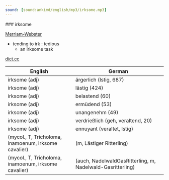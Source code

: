 ```yaml
---
sound: [sound:ankimd/english/mp3/irksome.mp3]
---
```


\### irksome

[Merriam-Webster](https://www.merriam-webster.com/dictionary/irksome)

- tending to irk : tedious
    - an irksome task

[dict.cc](https://www.dict.cc/irksome)

| English        | German       |
| -------------- | ------------ |
| irksome (adj) | ärgerlich (lstig, 687) |
| irksome (adj) | lästig (424) |
| irksome (adj) | belastend (60) |
| irksome (adj) | ermüdend (53) |
| irksome (adj) | unangenehm (49) |
| irksome (adj) | verdrießlich (geh, veraltend, 20) |
| irksome (adj) | ennuyant (veraltet, lstig) |
|  (mycol., T, Tricholoma, inamoenum, irksome cavalier) |  (m, Lästiger Ritterling) |
|  (mycol., T, Tricholoma, inamoenum, irksome cavalier) |  (auch, NadelwaldGasRitterling, m, Nadelwald-Gasritterling) |
